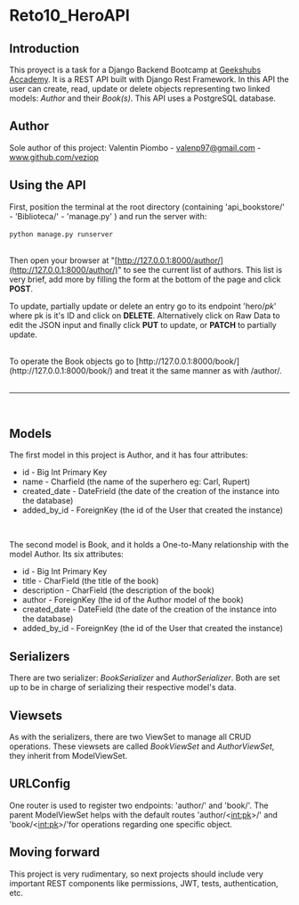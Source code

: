 # Reto10_HeroAPI

## Introduction
This proyect is a task for a Django Backend Bootcamp at [Geekshubs Accademy](https://geekshubsacademy.com). 
It is a REST API built with Django Rest Framework. 
In this API the user can create, read, update or delete objects representing two linked models: _Author_ and their _Book(s)_.
This API uses a PostgreSQL database.

## Author
Sole author of this project: Valentin Piombo - valenp97@gmail.com - www.github.com/veziop

## Using the API
First, position the terminal at the root directory (containing 'api_bookstore/' - 'Biblioteca/' - 'manage.py' ) and run the server with: <br><br>
```python manage.py runserver```

<br>Then open your browser at "[http://127.0.0.1:8000/author/](http://127.0.0.1:8000/author/)" to see the current list of authors. 
This list is very brief, add more by filling the form at the bottom of the page and click **POST**.

To update, partially update or delete an entry go to its endpoint 'hero/_pk_' where pk is it's ID and click on **DELETE**. Alternatively click on 
Raw Data to edit the JSON input and finally click **PUT** to update, or **PATCH** to partially update.

<br>
To operate the Book objects go to [http://127.0.0.1:8000/book/](http://127.0.0.1:8000/book/) and treat it
the same manner as with /author/.


<br>
<br>

------------------------------
<br>

## Models
The first model in this project is Author, and it has four attributes:
* id - Big Int Primary Key
* name - Charfield (the name of the superhero eg: Carl, Rupert)
* created_date - DateFrield (the date of the creation of the instance into the database)
* added_by_id - ForeignKey (the id of the User that created the instance)

<br>

The second model is Book, and it holds a One-to-Many relationship with the model Author. Its six attributes:
* id - Big Int Primary Key
* title - CharField (the title of the book)
* description - CharField (the description of the book)
* author - ForeignKey (the id of the Author model of the book)
* created_date - DateField (the date of the creation of the instance into the database)
* added_by_id - ForeignKey (the id of the User that created the instance)


## Serializers
There are two serializer: _BookSerializer_ and _AuthorSerializer_. Both are set up to be in charge of serializing their respective model's data.

## Viewsets
As with the serializers, there are two  ViewSet to manage all CRUD operations. These viewsets are called _BookViewSet_ and _AuthorViewSet_, they inherit from ModelViewSet.

## URLConfig
One router is used to register two endpoints: 'author/' and 'book/'. The parent ModelViewSet helps with the default routes 'author/<<int:pk>>/' and 'book/<<int:pk>>/'for operations regarding
one specific object.

## Moving forward
This project is very rudimentary, so next projects should include very important REST components like permissions, JWT, tests, authentication, etc. 
